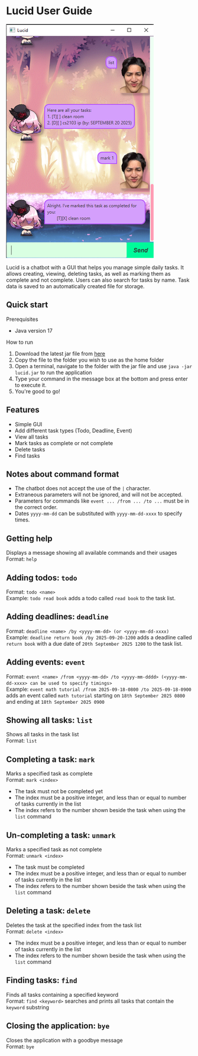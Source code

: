 # Lucid User Guide

![Product Screenshot](./Ui.png)

Lucid is a chatbot with a GUI that helps you manage simple daily tasks. It allows creating, viewing, deleting tasks, as 
well as marking them as complete and not complete. Users can also search for tasks by name. Task data is saved to an 
automatically created file for storage.


## Quick start
Prerequisites
- Java version 17  

How to run
1. Download the latest jar file from [here](https://github.com/bearkerb/ip/releases)
2. Copy the file to the folder you wish to use as the home folder
3. Open a terminal, navigate to the folder with the jar file and use `java -jar lucid.jar` to run the application
4. Type your command in the message box at the bottom and press enter to execute it.
5. You're good to go!


## Features
- Simple GUI
- Add different task types (Todo, Deadline, Event)
- View all tasks
- Mark tasks as complete or not complete
- Delete tasks
- Find tasks

## Notes about command format
- The chatbot does not accept the use of the `|` character.
- Extraneous parameters will not be ignored, and will not be accepted.
- Parameters for commands like `event ... /from ... /to ...` must be in the correct order.
- Dates `yyyy-mm-dd` can be substituted with `yyyy-mm-dd-xxxx` to specify times.


## Getting help
Displays a message showing all available commands and their usages  
Format: `help`
## Adding todos: `todo`
Format: `todo <name>`  
Example: `todo read book` adds a todo called `read book` to the task list.

## Adding deadlines: `deadline`
Format: `deadline <name> /by <yyyy-mm-dd> (or <yyyy-mm-dd-xxxx)`  
Example: `deadline return book /by 2025-09-20-1200` adds a deadline called `return book` with a due date of 
`20th September 2025 1200` to the task list.

## Adding events: `event`
Format: `event <name> /from <yyyy-mm-dd> /to <yyyy-mm-dddd> (<yyyy-mm-dd-xxxx> can be used to specify timings>`  
Example: `event math tutorial /from 2025-09-18-0800 /to 2025-09-18-0900` adds an event called `math tutorial` starting on `18th September 2025 0800` and ending at `18th September 2025 0900`  

## Showing all tasks: `list`
Shows all tasks in the task list  
Format: `list`

## Completing a task: `mark`
Marks a specified task as complete  
Format: `mark <index>`
- The task must not be completed yet
- The index must be a positive integer, and less than or equal to number of tasks currently in the list
- The index refers to the number shown beside the task when using the `list` command

## Un-completing a task: `unmark`
Marks a specified task as not complete  
Format: `unmark <index>`
- The task must be completed
- The index must be a positive integer, and less than or equal to number of tasks currently in the list
- The index refers to the number shown beside the task when using the `list` command


## Deleting a task: `delete`
Deletes the task at the specified index from the task list  
Format: `delete <index>`
- The index must be a positive integer, and less than or equal to number of tasks currently in the list
- The index refers to the number shown beside the task when using the `list` command

## Finding tasks: `find`
Finds all tasks containing a specified keyword  
Format: `find <keyword>` searches and prints all tasks that contain the `keyword` substring

## Closing the application: `bye`
Closes the application with a goodbye message  
Format: `bye`

